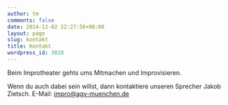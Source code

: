 ```yaml
---
author: tm
comments: false
date: 2014-12-02 22:27:58+00:00
layout: page
slug: kontakt
title: Kontakt
wordpress_id: 3010
---
```


Beim Improtheater gehts ums Mitmachen und Improvisieren.

Wenn du auch dabei sein willst, dann kontaktiere unseren Sprecher Jakob Zietsch.
E-Mail: [impro@agv-muenchen.de](mailto:impro@agv-muenchen.de)
